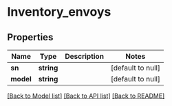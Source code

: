 # Inventory_envoys

## Properties
Name | Type | Description | Notes
------------ | ------------- | ------------- | -------------
**sn** | **string** |  | [default to null]
**model** | **string** |  | [default to null]

[[Back to Model list]](../README.md#documentation-for-models) [[Back to API list]](../README.md#documentation-for-api-endpoints) [[Back to README]](../README.md)



